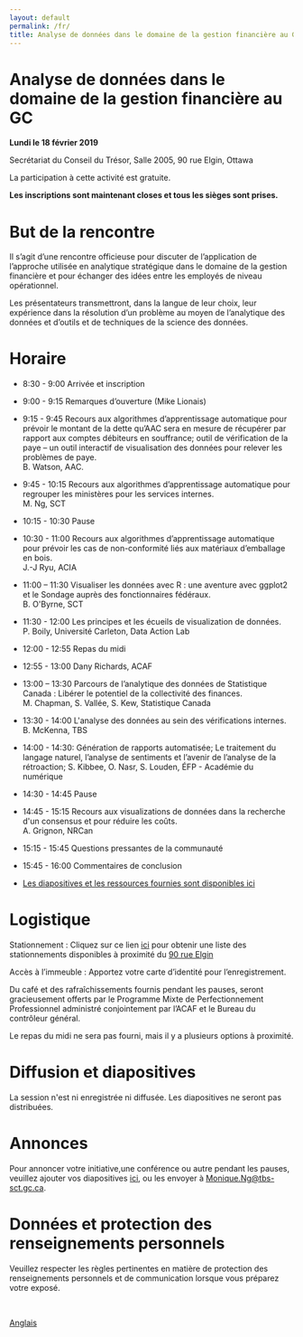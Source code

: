 ```yaml
---
layout: default
permalink: /fr/
title: Analyse de données dans le domaine de la gestion financière au GC 
---
```


# Analyse de données dans le domaine de la gestion financière au GC 

**Lundi le 18 février 2019**

Secrétariat du Conseil du Trésor, Salle 2005, 90 rue Elgin, Ottawa 

La participation à cette activité est gratuite. 

**Les inscriptions sont maintenant closes et tous les sièges sont prises.**


# But de la rencontre

Il s’agit d’une rencontre officieuse pour discuter de l’application de l’approche utilisée en analytique stratégique dans le domaine de la gestion financière et pour échanger des idées entre les employés de niveau opérationnel. 

Les présentateurs transmettront, dans la langue de leur choix, leur expérience dans la résolution d’un problème au moyen de l’analytique des données et d’outils et de techniques de la science des données.  
  

# Horaire

*   8:30 - 9:00  Arrivée et inscription
*   9:00 - 9:15  Remarques d’ouverture (Mike Lionais)
*   9:15 - 9:45  Recours aux algorithmes d’apprentissage automatique pour prévoir le montant de la dette qu’AAC sera en mesure de récupérer par rapport aux comptes débiteurs en souffrance; outil de vérification de la paye – un outil interactif de visualisation des données pour relever les problèmes de paye.  
B. Watson, AAC.

*   9:45 - 10:15 Recours aux algorithmes d’apprentissage automatique pour regrouper les ministères pour les services internes.   
M. Ng, SCT

*   10:15 - 10:30  Pause

*   10:30 - 11:00 Recours aux algorithmes d’apprentissage automatique pour prévoir les cas de non-conformité liés aux matériaux d’emballage en bois.  
J.-J Ryu, ACIA

*	11:00 – 11:30 Visualiser les données avec R : une aventure avec ggplot2 et le Sondage auprès des fonctionnaires fédéraux.  
B. O'Byrne, SCT  

*	11:30 - 12:00  Les principes et les écueils de visualization de données.  
P. Boily, Université Carleton, Data Action Lab 

*	12:00 - 12:55 Repas du midi

*	12:55 - 13:00 Dany Richards, ACAF

*	13:00 – 13:30 Parcours de l’analytique des données de Statistique Canada : Libérer le potentiel de la collectivité des finances.  
M. Chapman, S. Vallée, S. Kew, Statistique Canada

*	13:30 - 14:00 L'analyse des données au sein des vérifications internes.
B. McKenna, TBS

*	14:00 - 14:30: Génération de rapports automatisée; Le traitement du langage naturel, l’analyse de sentiments et l’avenir de l’analyse de la rétroaction; 
S. Kibbee, O. Nasr, S. Louden, ÉFP - Académie du numérique

*	14:30 - 14:45 Pause 

*	14:45 - 15:15 Recours aux visualizations de données dans la recherche d'un consensus et pour réduire les coûts.  
A. Grignon, NRCan

*	15:15 - 15:45 Questions pressantes de la communauté

*	15:45 - 16:00  Commentaires de conclusion

* [Les diapositives et les ressources fournies sont disponibles ici](https://drive.google.com/drive/folders/16i5bZuAyCVhCC5p2cqcLyr21vXSvCV-Z)

# Logistique

Stationnement : Cliquez sur ce lien [ici](https://en.parkopedia.ca/parking/locations/90_elgin_street_ottawa_ontario_k1p_5e7_canada_f244msbc8ps/?arriving=201902180900&leaving=201902181600) pour obtenir une liste des stationnements disponibles à proximité du [90 rue Elgin](https://www.google.com/maps/place/90+Elgin+St,+Ottawa,+ON+K1P+5E9/@45.4220487,-75.6968851,17z/data=!3m1!4b1!4m5!3m4!1s0x4cce05aaa3d54d7f:0x7db7934077dd9470!8m2!3d45.4220487!4d-75.694691)

Accès à l’immeuble : Apportez votre carte d’identité pour l’enregistrement.

Du café et des rafraîchissements fournis pendant les pauses, seront gracieusement offerts par le Programme Mixte de Perfectionnement Professionnel administré conjointement par l’ACAF et le Bureau du contrôleur général.

Le repas du midi ne sera pas fourni, mais il y a plusieurs options à proximité.


# Diffusion et diapositives

La session n'est ni enregistrée ni diffusée. Les diapositives ne seront pas distribuées.


# Annonces

Pour annoncer votre initiative,une conférence ou autre pendant les pauses, veuillez ajouter vos diapositives [ici](https://docs.google.com/presentation/d/1YCxLR5mS_Y0nTLxM-Ri_rZAuEs60fSdvfPDTxKqPY4A/edit#slide=id.p1), ou les envoyer à Monique.Ng@tbs-sct.gc.ca. 
 
 
# Données et protection des renseignements personnels
Veuillez respecter les règles pertinentes en matière de protection des renseignements personnels et de communication lorsque vous préparez votre exposé.

 


[Anglais](/docs/en.md)
